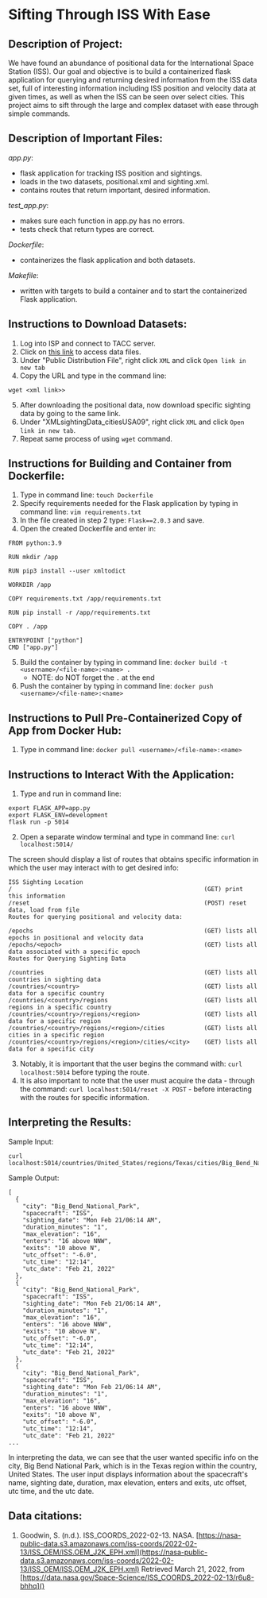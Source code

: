 # Sifting Through ISS With Ease

## Description of Project:
We have found an abundance of positional data for the International Space Station (ISS). Our goal and objective is to build a containerized flask application for querying and returning desired information from the ISS data set, full of interesting information including ISS position and velocity data at given times, as well as when the ISS can be seen over select cities. This project aims to sift through the large and complex dataset with ease through simple commands. 

## Description of Important Files:
*app.py*:
- flask application for tracking ISS position and sightings.
- loads in the two datasets, positional.xml and sighting.xml.
- contains routes that return important, desired information.

*test_app.py*:
- makes sure each function in app.py has no errors.
- tests check that return types are correct.

*Dockerfile*:
- containerizes the flask application and both datasets.

*Makefile*:
- written with targets to build a container and to start the containerized Flask application.

## Instructions to Download Datasets:
1. Log into ISP and connect to TACC server.
2. Click on [this link](https://data.nasa.gov/Space-Science/ISS_COORDS_2022-02-13/r6u8-bhhq) to access data files.
3. Under "Public Distribution File", right click `XML` and click `Open link in new tab`
4. Copy the URL and type in the command line:
```
wget <xml link>>
```
5. After downloading the positional data, now download specific sighting data by going to the same link. 
6. Under "XMLsightingData_citiesUSA09", right click `XML` and click `Open link in new tab`.
7. Repeat same process of using `wget` command.

## Instructions for Building and Container from Dockerfile:
1. Type in command line: `touch Dockerfile`
2. Specify requirements needed for the Flask application by typing in command line: `vim requirements.txt`
3. In the file created in step 2 type: `Flask==2.0.3` and save.
4. Open the created Dockerfile and enter in:
```
FROM python:3.9

RUN mkdir /app

RUN pip3 install --user xmltodict

WORKDIR /app

COPY requirements.txt /app/requirements.txt

RUN pip install -r /app/requirements.txt

COPY . /app

ENTRYPOINT ["python"]
CMD ["app.py"] 
```
5. Build the container by typing in command line: `docker build -t <username>/<file-name>:<name> .` 
    - NOTE: do NOT forget the `.` at the end
6. Push the container by typing in command line: `docker push <username>/<file-name>:<name>`

## Instructions to Pull Pre-Containerized Copy of App from Docker Hub:
1. Type in command line: `docker pull <username>/<file-name>:<name>`

## Instructions to Interact With the Application:
1. Type and run in command line:
```
export FLASK_APP=app.py
export FLASK_ENV=development
flask run -p 5014
```
2. Open a separate window terminal and type in command line: `curl localhost:5014/`

The screen should display a list of routes that obtains specific information in which the user may interact with to get desired info:
```
ISS Sighting Location
/                                                      (GET) print this information
/reset                                                 (POST) reset data, load from file
Routes for querying positional and velocity data:

/epochs                                                (GET) lists all epochs in positional and velocity data
/epochs/<epoch>                                        (GET) lists all data associated with a specific epoch
Routes for Querying Sighting Data

/countries                                             (GET) lists all countries in sighting data
/countries/<country>                                   (GET) lists all data for a specific country
/countries/<country>/regions                           (GET) lists all regions in a specific country
/countries/<country>/regions/<region>                  (GET) lists all data for a specific region
/countries/<country>/regions/<region>/cities           (GET) lists all cities in a specific region
/countries/<country>/regions/<region>/cities/<city>    (GET) lists all data for a specific city
```
3. Notably, it is important that the user begins the command with: `curl localhost:5014` before typing the route.
4. It is also important to note that the user must acquire the data - through the command: `curl localhost:5014/reset -X POST` - before interacting with the routes for specific information.

## Interpreting the Results:
Sample Input:
```
curl localhost:5014/countries/United_States/regions/Texas/cities/Big_Bend_National_Park
```
Sample Output:
```
[
  {
    "city": "Big_Bend_National_Park",
    "spacecraft": "ISS",
    "sighting_date": "Mon Feb 21/06:14 AM",
    "duration_minutes": "1",
    "max_elevation": "16",
    "enters": "16 above NNW",
    "exits": "10 above N",
    "utc_offset": "-6.0",
    "utc_time": "12:14",
    "utc_date": "Feb 21, 2022"
  },
  {
    "city": "Big_Bend_National_Park",
    "spacecraft": "ISS",
    "sighting_date": "Mon Feb 21/06:14 AM",
    "duration_minutes": "1",
    "max_elevation": "16",
    "enters": "16 above NNW",
    "exits": "10 above N",
    "utc_offset": "-6.0",
    "utc_time": "12:14",
    "utc_date": "Feb 21, 2022"
  },
  {
    "city": "Big_Bend_National_Park",
    "spacecraft": "ISS",
    "sighting_date": "Mon Feb 21/06:14 AM",
    "duration_minutes": "1",
    "max_elevation": "16",
    "enters": "16 above NNW",
    "exits": "10 above N",
    "utc_offset": "-6.0",
    "utc_time": "12:14",
    "utc_date": "Feb 21, 2022"
...
```
In interpreting the data, we can see that the user wanted specific info on the city, Big Bend National Park, which is in the Texas region within the country, United States. The user input displays information about the spacecraft's name, sighting date, duration, max elevation, enters and exits, utc offset, utc time, and the utc date. 


## Data citations:
1. Goodwin, S. (n.d.). ISS_COORDS_2022-02-13. NASA. [https://nasa-public-data.s3.amazonaws.com/iss-coords/2022-02-13/ISS_OEM/ISS.OEM_J2K_EPH.xml](https://nasa-public-data.s3.amazonaws.com/iss-coords/2022-02-13/ISS_OEM/ISS.OEM_J2K_EPH.xml) Retrieved March 21, 2022, from [https://data.nasa.gov/Space-Science/ISS_COORDS_2022-02-13/r6u8-bhhq]()
